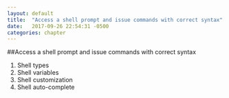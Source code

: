 ```yaml
---
layout: default
title:  "Access a shell prompt and issue commands with correct syntax"
date:   2017-09-26 22:54:31 -0500
categories: chapter
---
```

##Access a shell prompt and issue commands with correct syntax

1. Shell types
2. Shell variables
3. Shell customization
4. Shell auto-complete
